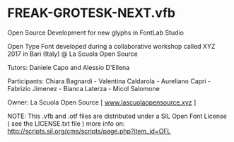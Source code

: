 # FREAK-GROTESK-NEXT.vfb
Open Source Development for new glyphs in FontLab Studio 

Open Type Font developed during a collaborative workshop called XYZ 2017 in Bari (Italy) @ La Scuola Open Source  

Tutors: Daniele Capo and Alessio D'Ellena

Participants: Chiara Bagnardi - Valentina Caldarola - Aureliano Capri - Fabrizio Jimenez - Bianca Laterza - Micol Salomone 

Owner: La Scuola Open Source [ www.lascuolaopensource.xyz ]

NOTE: This .vfb and .otf files are distributed under a SIL Open Font License ( see the LICENSE.txt file ) more info on: http://scripts.sil.org/cms/scripts/page.php?item_id=OFL

